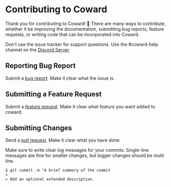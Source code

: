 # Contributing to Coward
Thank you for contributing to Coward! 🥳
There are many ways to contribute, whether it be improving the documentation, submitting bug reports, feature requests, or writing code that can be incorporated into Coward.

Don't use the issue tracker for support questions. Use the #coward-help channel on the [Discord Server](https://discord.gg/9u9Hkn7)

## Reporting Bug Report
Submit a [bug report](https://github.com/fox-cat/coward/issues/new/choose). Make it clear what the issue is.

## Submitting a Feature Request
Submit a [feature request](https://github.com/fox-cat/coward/issues/new/choose). Make it clear what feature you want added to coward.

## Submitting Changes
Send a [pull request](https://github.com/fox-cat/coward/compare). Make it clear what you have done.

Make sure to write clear log messages for your commits. Single-line messages are fine for smaller changes, but bigger changes should be multi line.
```git
$ git commit -m "A brief summary of the commit
>
> Add an optional extended description.
```
